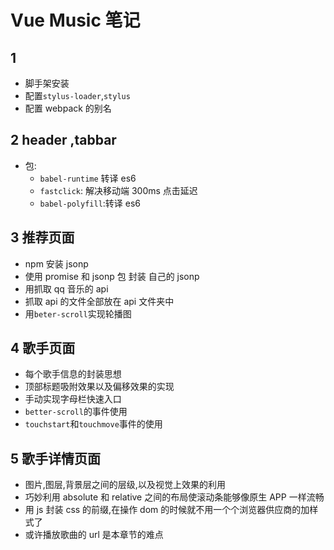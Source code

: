 # Vue Music 笔记

## 1

-   脚手架安装
-   配置`stylus-loader`,`stylus`
-   配置 webpack 的别名

## 2 header ,tabbar

-   包:
    -   `babel-runtime` 转译 es6
    -   `fastclick`: 解决移动端 300ms 点击延迟
    -   `babel-polyfill`:转译 es6

## 3 推荐页面

-   npm 安装 jsonp
-   使用 promise 和 jsonp 包 封装 自己的 jsonp
-   用抓取 qq 音乐的 api
-   抓取 api 的文件全部放在 api 文件夹中
-   用`beter-scroll`实现轮播图

## 4 歌手页面

-   每个歌手信息的封装思想
-   顶部标题吸附效果以及偏移效果的实现
-   手动实现字母栏快速入口
-   `better-scroll`的事件使用
-   `touchstart`和`touchmove`事件的使用

## 5 歌手详情页面

-   图片,图层,背景层之间的层级,以及视觉上效果的利用
-   巧妙利用 absolute 和 relative 之间的布局使滚动条能够像原生 APP 一样流畅
-   用 js 封装 css 的前缀,在操作 dom 的时候就不用一个个浏览器供应商的加样式了
-   或许播放歌曲的 url 是本章节的难点
